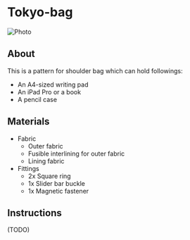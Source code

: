 # Tokyo-bag

![Photo](https://user-images.githubusercontent.com/28852446/44585425-47e0d100-a7e7-11e8-8bd4-b8f903f739ab.jpg)

## About
This is a pattern for shoulder bag which can hold followings:

- An A4-sized writing pad
- An iPad Pro or a book
- A pencil case

## Materials

- Fabric
  - Outer fabric
  - Fusible interlining for outer fabric
  - Lining fabric
- Fittings
  - 2x Square ring 
  - 1x Slider bar buckle
  - 1x Magnetic fastener


## Instructions

(TODO)

